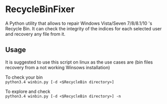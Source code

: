 # RecycleBinFixer
A Python utility that allows to repair Windows Vista/Seven 7/8/8.1/10 's Recycle Bin. It can check the integrity of the indices for each selected user and recovery any file from it.

Usage
-----
It is suggested to use this script on linux as the use cases are (bin files recovery from a not working Winsows installation)

To check your bin  
`python3.4 winbin.py [-d <$RecycleBin directory>]`

To explore and check  
`python3.4 winbin.py [-d <$RecycleBin directory>] -n`

